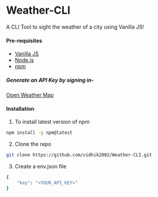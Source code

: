 # Weather-CLI
A CLI Tool to sight the weather of a city using Vanilla JS!

#### Pre-requisites
- [Vanilla JS](http://vanilla-js.com/)
- [Node.js](https://nodejs.org/en/)
- [npm](https://www.npmjs.com/)


##### Generate an API Key by signing in-
[Open Weather Map](https://openweathermap.org/)
#### Installation
1. To install latest version of npm
```sh
npm install -g npm@latest
```
2. Clone the repo
```sh
git clone https://github.com/vidhik2002/Weather-CLI.git
```


3. Create a env.json file
```sh
{
    "key": "<YOUR_API_KEY>"
}
```